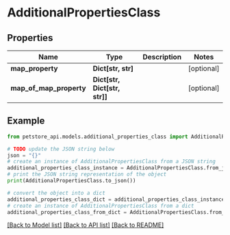 # AdditionalPropertiesClass


## Properties

Name | Type | Description | Notes
------------ | ------------- | ------------- | -------------
**map_property** | **Dict[str, str]** |  | [optional] 
**map_of_map_property** | **Dict[str, Dict[str, str]]** |  | [optional] 

## Example

```python
from petstore_api.models.additional_properties_class import AdditionalPropertiesClass

# TODO update the JSON string below
json = "{}"
# create an instance of AdditionalPropertiesClass from a JSON string
additional_properties_class_instance = AdditionalPropertiesClass.from_json(json)
# print the JSON string representation of the object
print(AdditionalPropertiesClass.to_json())

# convert the object into a dict
additional_properties_class_dict = additional_properties_class_instance.to_dict()
# create an instance of AdditionalPropertiesClass from a dict
additional_properties_class_from_dict = AdditionalPropertiesClass.from_dict(additional_properties_class_dict)
```
[[Back to Model list]](../README.md#documentation-for-models) [[Back to API list]](../README.md#documentation-for-api-endpoints) [[Back to README]](../README.md)


